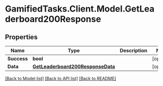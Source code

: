 # GamifiedTasks.Client.Model.GetLeaderboard200Response

## Properties

Name | Type | Description | Notes
------------ | ------------- | ------------- | -------------
**Success** | **bool** |  | [optional] 
**Data** | [**GetLeaderboard200ResponseData**](GetLeaderboard200ResponseData.md) |  | [optional] 

[[Back to Model list]](../../README.md#documentation-for-models) [[Back to API list]](../../README.md#documentation-for-api-endpoints) [[Back to README]](../../README.md)

